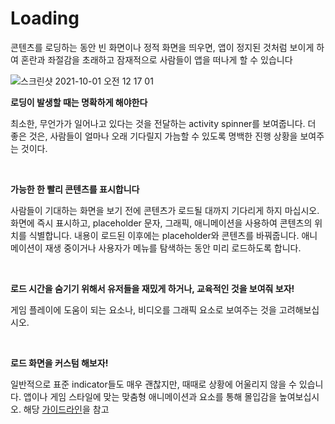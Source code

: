 # Loading

콘텐츠를 로딩하는 동안 빈 화면이나 정적 화면을 띄우면, 앱이 정지된 것처럼 보이게 하여 혼란과 좌절감을 초래하고 잠재적으로 사람들이 앱을 떠나게 할 수 있습니다

![스크린샷 2021-10-01 오전 12 17 01](https://user-images.githubusercontent.com/64566207/135483399-513a2f0a-b2a2-44a4-90e1-e8966de13612.png)

**로딩이 발생할 때는 명확하게 해야한다**

최소한, 무언가가 일어나고 있다는 것을 전달하는 activity spinner를 보여줍니다. 더 좋은 것은, 사람들이 얼마나 오래 기다릴지 가늠할 수 있도록 명백한 진행 상황을 보여주는 것이다.

<br>

**가능한 한 빨리 콘텐츠를 표시합니다**

사람들이 기대하는 화면을 보기 전에 콘텐츠가 로드될 대까지 기다리게 하지 마십시오. 화면에 즉시 표시하고, placeholder 문자, 그래픽, 애니메이션을 사용하여 콘텐츠의 위치를 식별합니다. 내용이 로드된 이후에는 placeholder와 콘텐츠를 바꿔줍니다. 애니메이션이 재생 중이거나 사용자가 메뉴를 탐색하는 동안 미리 로드하도록 합니다.

<br>

**로드 시간을 숨기기 위해서 유저들을 재밌게 하거나, 교육적인 것을 보여줘 보자!**

게임 플레이에 도움이 되는 요소나, 비디오를 그래픽 요소로 보여주는 것을 고려해보십시오.

<br>

**로드 화면을 커스텀 해보자!** 

일반적으로 표준 indicator들도 매우 괜찮지만, 때때로 상황에 어울리지 않을 수 있습니다. 앱이나 게임 스타일에 맞는 맞춤형 애니메이션과 요소를 통해 몰입감을 높여보십시오. 해당 [가이드라인](https://developer.apple.com/design/human-interface-guidelines/ios/controls/progress-indicators/)을 참고

